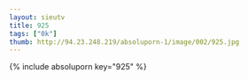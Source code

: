 ```yaml
--- 
layout: sieutv
title: 925
tags: ["0k"]
thumb: http://94.23.248.219/absoluporn-1/image/002/925.jpg
---
```

{% include absoluporn key="925" %} 
